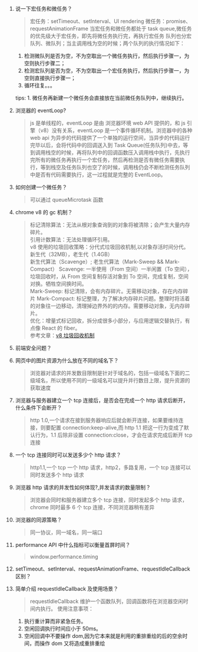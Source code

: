 1. 说一下宏任务和微任务？

   > 宏任务：setTimeout、setInterval、UI rendering
   > 微任务：promise、requestAnimationFrame
   > 当宏任务和微任务都处于 task queue,微任务的优先级大于宏任务，即先将微任务执行完，再执行宏任务
   > 队列也分宏队列、微队列；当主调用栈为空的时候；两个队列的执行情况如下：

   1. 检测微队列是否为空，不为空取出一个微任务执行，然后执行步骤一，为空则执行步骤二；
   2. 检测宏队列是否为空，不为空取出一个宏任务执行，然后执行步骤一，为空则直接执行步骤一；
   3. 循环往复。。。

   tips: 1. 微任务再新建一个微任务会直接放在当前微任务队列中，继续执行。

2. 浏览器的 eventLoop?

   > js 是单线程的，eventLoop 是由 浏览器环境 web API 提供的，和 js 引擎（v8）没有关系，eventLoop 是一个事件循环机制。浏览器中的各种 web api 为异步的代码提供了一个单独的运行空间，当异步的代码运行完毕以后，会将代码中的回调送入到 Task Queue(任务队列)中去，等到调用栈空的时候，再将队列中的回调函数压入调用栈中执行，先执行完所有的微任务再执行一个宏任务，然后再检测是否有微任务需要执行，等到栈空及任务队列也空了的时候，调用栈仍会不断检测任务队列中是否有代码需要执行，这一过程就是完整的 EventLoop。

3. 如何创建一个微任务？

   > 可以通过 queueMicrotask 函数

4. chrome v8 的 gc 机制？

   > 标记清除算法：无法从根对象查询到的对象将被清除；会产生大量内存碎片。  
   > 引用计数算法：无法处理循环引用。  
   > v8 使用的垃圾回收策略：分代式垃圾回收机制,以对象存活时间分代。新生代（32MB），老生代（1.4GB）  
   > 新生代算法（Scavenge）; 老生代算法（Mark-Sweep && Mark-Compact）
   > Scavenge: 一半使用（From 空间）一半闲置（To 空间），垃圾回收时，从 From 空间复制存活对象到 To 空间，完成复制，空间对换。牺牲空间换时间。  
   > Mark-Sweep: 标记清除，会有内存碎片。无需移动对象，存在内存碎片
   > Mark-Compact: 标记整理，为了解决内存碎片问题。整理时将活着的对象往一边移动，清理掉边界外的的内存。需要移动对象，无内存碎片。  
   > 优化：增量式标记回收，拆分成很多小部分，与应用逻辑交替执行，有点像 React 的 fiber。  
   > 参考文章：[v8 垃圾回收机制](https://juejin.cn/post/6844903781079973902)

5. 前端安全问题？

6. 网页中的图片资源为什么放在不同的域名下？

   > 浏览器对请求的并发数目限制是针对于域名的，包括一级域名下面的二级域名，所以使用不同的一级域名可以提升并行数目上限，提升资源的获取速度

7. 浏览器与服务器建立一个 tcp 连接后，是否会在完成一个 http 请求后断开，什么条件下会断开？

   > http 1.0,一个请求在接到服务器响应后就会断开连接，如果要维持连接，则要配置 connection:keep-alive,而 http 1.1 把这一行为变成了默认行为，1.1 后除非设置 connection:close，才会在请求完成后断开 tcp 连接

8. 一个 tcp 连接同时可以发送多少个 http 请求？

   > http1.1,一个 tcp 一个 http 请求，http2，多路复用，一个 tcp 连接可以同时发送多个 http 请求

9. 浏览器 http 请求的并发性如何体现?,并发请求的数量限制？

   > 浏览器会同时和服务器建立多个 tcp 连接，同时发起多个 http 请求，chrome 同时最多 6 个 tcp 连接，不同浏览器稍有差异

10. 浏览器的同源策略？

    > 同一协议，同一域名，同一端口

11. performance API 中什么指标可以衡量首屏时间？

    > window.performance.timing

12. setTimeout、setInterval、requestAnimationFrame、requestIdleCallback 区别？

13. 简单介绍 requestIdleCallback 及使用场景？

    > requestIdleCallback 维护一个函数队列，回调函数将在浏览器空闲时间内执行。
    > 使用注意事项：

    1. 执行重计算而非紧急任务。
    2. 空闲回调执行时间应小于 50ms。
    3. 空闲回调中不要操作 dom,因为它本来就是利用的重排重绘的后的空余时间，而操作 dom 又将造成重排重绘
